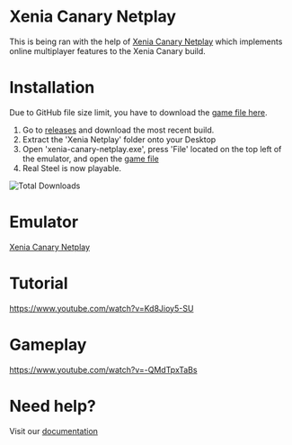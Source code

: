 # Xenia Canary Netplay

This is being ran with the help of [Xenia Canary Netplay](https://github.com/AdrianCassar/xenia-canary/) which implements online multiplayer features to the Xenia Canary build. 

# Installation

Due to GitHub file size limit, you have to download the [game file here](https://drive.google.com/uc?export=download&id=1GXWo4hBDOioFTGbp_kICD8-K4x2Gcivm).

1. Go to [releases](https://github.com/b9natwo/RS-Multiplayer/releases) and download the most recent build.
2. Extract the 'Xenia Netplay' folder onto your Desktop
3. Open 'xenia-canary-netplay.exe', press 'File' located on the top left of the emulator, and open the [game file](https://drive.google.com/uc?export=download&id=1GXWo4hBDOioFTGbp_kICD8-K4x2Gcivm)
4. Real Steel is now playable.

![Total Downloads](https://img.shields.io/github/downloads/b9natwo/rs-multiplayer/latest/total?style=for-the-badge&label=Total%20Downloads&color=FF5733)

# Emulator

[Xenia Canary Netplay](https://github.com/AdrianCassar/xenia-canary)

# Tutorial

https://www.youtube.com/watch?v=Kd8Jioy5-SU

# Gameplay

https://www.youtube.com/watch?v=-QMdTpxTaBs

# Need help?

Visit our [documentation](https://realsteelgame.online/faq)
